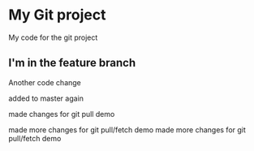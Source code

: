 # My Git project

My code for the git project


## I'm in the feature branch

Another code change

added to master again

made changes for git pull demo

made more changes for git pull/fetch demo
made more changes for git pull/fetch demo

